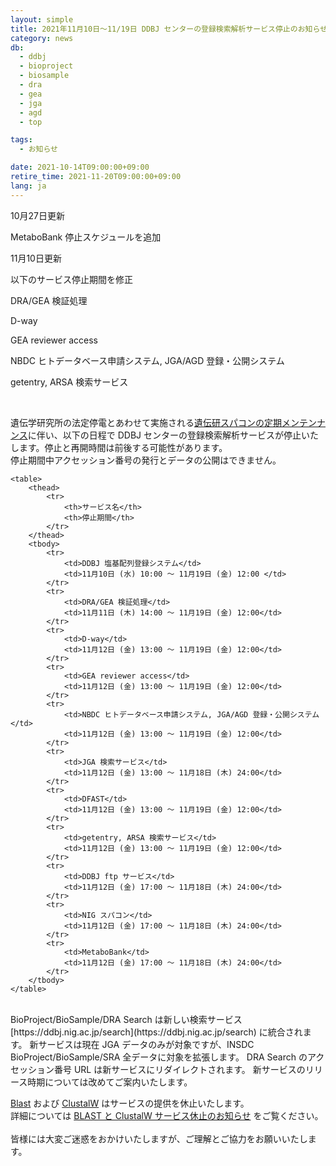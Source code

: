 ```yaml
---
layout: simple
title: 2021年11月10日～11/19日 DDBJ センターの登録検索解析サービス停止のお知らせ
category: news
db:
  - ddbj
  - bioproject
  - biosample
  - dra
  - gea
  - jga
  - agd
  - top

tags:
  - お知らせ

date: 2021-10-14T09:00:00+09:00
retire_time: 2021-11-20T09:00:00+09:00
lang: ja
---
```


10月27日更新

MetaboBank 停止スケジュールを追加

11月10日更新

以下のサービス停止期間を修正

DRA/GEA 検証処理

D-way

GEA reviewer access

NBDC ヒトデータベース申請システム, JGA/AGD 登録・公開システム

getentry, ARSA 検索サービス

<br>

遺伝学研究所の法定停電とあわせて実施される[遺伝研スパコンの定期メンテンナンス](https://sc.ddbj.nig.ac.jp/blog/2021-09-14-scheduled-maintainance/)に伴い、以下の日程で DDBJ センターの登録検索解析サービスが停止いたします。停止と再開時間は前後する可能性があります。    
停止期間中アクセッション番号の発行とデータの公開はできません。

<div class="main_table format">

    <table>
        <thead>
            <tr>
                <th>サービス名</th>
                <th>停止期間</th>
            </tr>
        </thead>
        <tbody>
            <tr>
                <td>DDBJ 塩基配列登録システム</td>
                <td>11月10日 (水) 10:00 ～ 11月19日 (金) 12:00 </td>
            </tr>
            <tr>
                <td>DRA/GEA 検証処理</td>
                <td>11月11日 (木) 14:00 ～ 11月19日 (金) 12:00</td>
            </tr>
            <tr>
                <td>D-way</td>
                <td>11月12日 (金) 13:00 ～ 11月19日 (金) 12:00</td>
            </tr>
            <tr>
                <td>GEA reviewer access</td>
                <td>11月12日 (金) 13:00 ～ 11月19日 (金) 12:00</td>
            </tr>
            <tr>
                <td>NBDC ヒトデータベース申請システム, JGA/AGD 登録・公開システム</td>
                <td>11月12日 (金) 13:00 ～ 11月19日 (金) 12:00</td>
            </tr>
            <tr>
                <td>JGA 検索サービス</td>
                <td>11月12日 (金) 13:00 ～ 11月18日 (木) 24:00</td>
            </tr>
            <tr>
                <td>DFAST</td>
                <td>11月12日 (金) 13:00 ～ 11月19日 (金) 12:00</td>
            </tr>
            <tr>
                <td>getentry, ARSA 検索サービス</td>
                <td>11月12日 (金) 13:00 ～ 11月19日 (金) 12:00</td>
            </tr>
            <tr>
                <td>DDBJ ftp サービス</td>
                <td>11月12日 (金) 17:00 ～ 11月18日 (木) 24:00</td>
            </tr>
            <tr>
                <td>NIG スパコン</td>
                <td>11月12日 (金) 17:00 ～ 11月18日 (木) 24:00</td>
            </tr>
            <tr>
                <td>MetaboBank</td>
                <td>11月12日 (金) 17:00 ～ 11月18日 (木) 24:00</td>
            </tr>
        </tbody>
    </table>
</div>
<br>
BioProject/BioSample/DRA Search は新しい検索サービス [https://ddbj.nig.ac.jp/search](https://ddbj.nig.ac.jp/search) に統合されます。    
新サービスは現在 JGA データのみが対象ですが、INSDC BioProject/BioSample/SRA 全データに対象を拡張します。
DRA Search のアクセッション番号 URL は新サービスにリダイレクトされます。    
新サービスのリリース時期については改めてご案内いたします。

[Blast](http://ddbj.nig.ac.jp/blast/) および [ClustalW](https://clustalw.ddbj.nig.ac.jp/) はサービスの提供を休止いたします。    
詳細については [BLAST と ClustalW サービス休止のお知らせ](/news/ja/2021-10-15_2.html) をご覧ください。
<br><br>
皆様には大変ご迷惑をおかけいたしますが、ご理解とご協力をお願いいたします。
